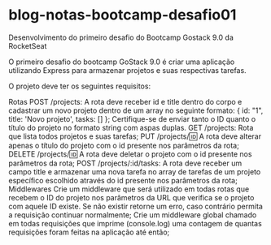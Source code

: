 # blog-notas-bootcamp-desafio01
Desenvolvimento do primeiro desafio do Bootcamp Gostack 9.0 da RocketSeat

O primeiro desafio do bootcamp GoStack 9.0 é criar uma aplicação utilizando Express para armazenar projetos e suas respectivas tarefas.

O projeto deve ter os seguintes requisitos:

Rotas
POST /projects: A rota deve receber id e title dentro do corpo e cadastrar um novo projeto dentro de um array no seguinte formato: { id: "1", title: 'Novo projeto', tasks: [] }; Certifique-se de enviar tanto o ID quanto o título do projeto no formato string com aspas duplas.
GET /projects: Rota que lista todos projetos e suas tarefas;
PUT /projects/:id: A rota deve alterar apenas o título do projeto com o id presente nos parâmetros da rota;
DELETE /projects/:id: A rota deve deletar o projeto com o id presente nos parâmetros da rota;
POST /projects/:id/tasks: A rota deve receber um campo title e armazenar uma nova tarefa no array de tarefas de um projeto específico escolhido através do id presente nos parâmetros da rota;
Middlewares
Crie um middleware que será utilizado em todas rotas que recebem o ID do projeto nos parâmetros da URL que verifica se o projeto com aquele ID existe. Se não existir retorne um erro, caso contrário permita a requisição continuar normalmente;
Crie um middleware global chamado em todas requisições que imprime (console.log) uma contagem de quantas requisições foram feitas na aplicação até então;
